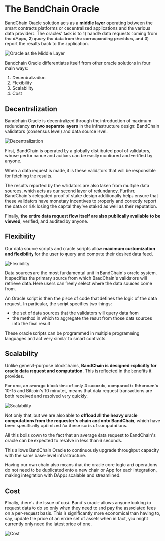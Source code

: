 <!--
order: 3
-->

# The BandChain Oracle

BandChain Oracle solution acts as a **middle layer** operating between the smart contracts platforms or decentralized applications and the various data providers. The oracles' task is to 1) handle data requests coming from the dApps, 2) query the data from the corresponding providers, and 3) report the results back to the application.

![Oracle as the Middle Layer](https://i.imgur.com/p79FDS6.png)

Bandchain Oracle differentiates itself from other oracle solutions in four main ways:

1. Decentralization
2. Flexibility
3. Scalability
4. Cost

## Decentralization

Bandchain Oracle is decentralized through the introduction of maximum redundancy **on two separate layers** in the infrastructure design: BandChain validators (consensus level) and data source level.

![Decentralization](https://i.imgur.com/hb4rKU1.png)

First, BandChain is operated by a globally distributed pool of validators, whose performance and actions can be easily monitored and verified by anyone.

When a data request is made, it is these validators that will be responsible for fetching the results.

The results reported by the validators are also taken from multiple data sources, which acts as our second layer of redundancy. Further, BandChain's delegated proof of stake design additionally helps ensure that these validators have monetary incentives to properly and correctly report the data or risk losing the capital they've staked as well as their reputation.

Finally, **the entire data request flow itself are also publically available to be viewed**, verified, and audited by anyone.

## Flexibility

Our data source scripts and oracle scripts allow **maximum customization and flexibility** for the user to query and compute their desired data feed.

![Flexibility](https://i.imgur.com/HATQRq7.png)

Data sources are the most fundamental unit in BandChain's oracle system. It specifies the primary source from which BandChain's validators will retrieve data. Here users can freely select where the data sources come from.

An Oracle script is then the piece of code that defines the logic of the data request. In particular, the script specifies two things:

- the set of data sources that the validators will query data from
- the method in which to aggregate the result from those data sources into the final result

These oracle scripts can be programmed in multiple programming languages and act very similar to smart contracts.

## Scalability

Unlike general-purpose blockchains, **BandChain is designed explicitly for oracle data request and computation**. This is reflected in the benefits it provides.

For one, an average block time of only 3 seconds, compared to Ethereum's 10-15 and Bitcoin's 10 minutes, means that data request transactions are both received and resolved very quickly.

![Scalability](https://i.imgur.com/Ck58iXa.png)

Not only that, but we are also able to **offload all the heavy oracle computations from the requester's chain and onto BandChain**, which have been specifically optimized for these sorts of computations.

All this boils down to the fact that an average data request to BandChain's oracle can be expected to resolve in less than 6 seconds.

This allows BandChain Oracle to continuously upgrade throughput capacity with the same base-level infrastructure.

Having our own chain also means that the oracle core logic and operations do not need to be duplicated onto a new chain or App for each integration, making integration with DApps scalable and streamlined.

## Cost

Finally, there's the issue of cost. Band's oracle allows anyone looking to request data to do so only when they need to and pay the associated fees on a per-request basis. This is significantly more economical than having to, say, update the price of an entire set of assets when in fact, you might currently only need the latest price of one.

![Cost](https://i.imgur.com/S0ZK9JM.png)

